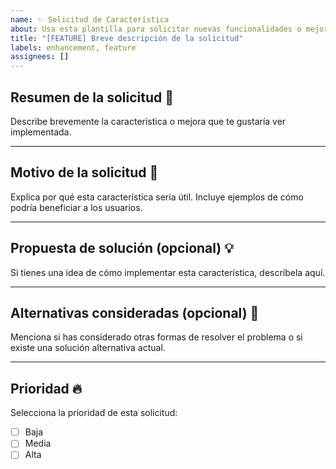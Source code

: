 ```yaml
---
name: ✨ Solicitud de Característica
about: Usa esta plantilla para solicitar nuevas funcionalidades o mejoras.
title: "[FEATURE] Breve descripción de la solicitud"
labels: enhancement, feature
assignees: []
---
```


## Resumen de la solicitud 📝
Describe brevemente la característica o mejora que te gustaría ver implementada.

---

## Motivo de la solicitud 🤔
Explica por qué esta característica sería útil. Incluye ejemplos de cómo podría beneficiar a los usuarios.

---

## Propuesta de solución (opcional) 💡
Si tienes una idea de cómo implementar esta característica, descríbela aquí.

---

## Alternativas consideradas (opcional) 🔄
Menciona si has considerado otras formas de resolver el problema o si existe una solución alternativa actual.

---

## Prioridad 🔥
Selecciona la prioridad de esta solicitud:
- [ ] Baja
- [ ] Media
- [ ] Alta
